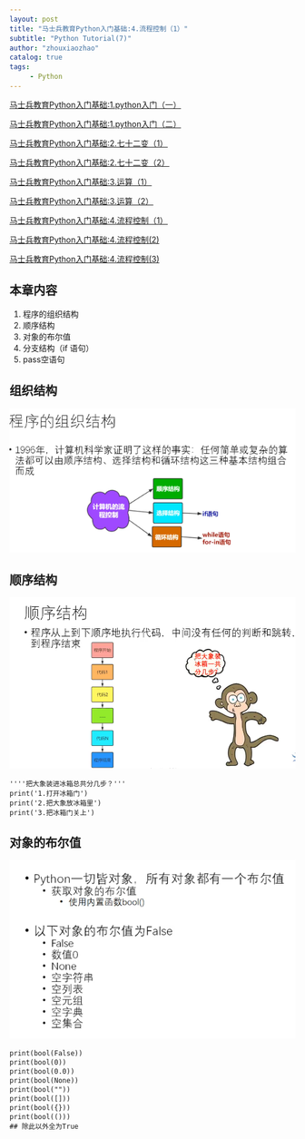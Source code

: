```yaml
---
layout: post
title: "马士兵教育Python入门基础:4.流程控制（1）"
subtitle: "Python Tutorial(7)"
author: "zhouxiaozhao"
catalog: true
tags:
     - Python
---
```




[马士兵教育Python入门基础:1.python入门（一）](https://www.zhouxiaozhao.cn/2020/09/10/python1/)

[马士兵教育Python入门基础:1.python入门（二）](https://www.zhouxiaozhao.cn/2020/09/12/python2/)

[马士兵教育Python入门基础:2.七十二变（1）](https://www.zhouxiaozhao.cn/2020/09/15/python3/)

[马士兵教育Python入门基础:2.七十二变（2）](https://www.zhouxiaozhao.cn/2020/09/24/python4/)

[马士兵教育Python入门基础:3.运算（1）](https://www.zhouxiaozhao.cn/2020/09/26/python5/)

[马士兵教育Python入门基础:3.运算（2）](https://www.zhouxiaozhao.cn/2020/10/15/python6/)

[马士兵教育Python入门基础:4.流程控制（1）](https://www.zhouxiaozhao.cn/2020/10/17/python7/)

[马士兵教育Python入门基础:4.流程控制(2)](https://www.zhouxiaozhao.cn/2020/10/20/python8/)

[马士兵教育Python入门基础:4.流程控制(3)](https://www.zhouxiaozhao.cn/2020/10/22/python9/)

## 本章内容

1. 程序的组织结构
2. 顺序结构
3. 对象的布尔值
4. 分支结构（if 语句）
5. pass空语句

## 组织结构

![image-20201024160015532](/img/posts/2020.10.17/image-20201024160015532.png)

## 顺序结构

![image-20201024160338477](/img/posts/2020.10.17/image-20201024160338477.png)

```
''''把大象装进冰箱总共分几步？'''
print('1.打开冰箱门')
print('2.把大象放冰箱里')
print('3.把冰箱门关上')
```

## 对象的布尔值

![image-20201024160835104](/img/posts/2020.10.17/image-20201024160835104.png)

```
print(bool(False))
print(bool(0))
print(bool(0.0))
print(bool(None))
print(bool(""))
print(bool([]))
print(bool({}))
print(bool(()))
## 除此以外全为True
```
